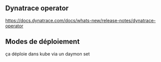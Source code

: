 ## Dynatrace operator
https://docs.dynatrace.com/docs/whats-new/release-notes/dynatrace-operator

## Modes de déploiement 
ça déploie dans kube via un daymon set


